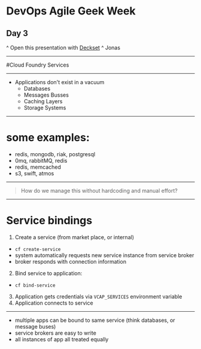 # DevOps Agile Geek Week
## Day 3

^ Open this presentation with [Deckset](http://www.decksetapp.com/)
^ Jonas

---

#Cloud Foundry Services

---

* Applications don't exist in a vacuum
  * Databases
  * Messages Busses
  * Caching Layers
  * Storage Systems

---

# some examples:

* redis, mongodb, riak, postgresql
* 0mq, rabbitMQ, redis
* redis, memcached
* s3, swift, atmos

---

  > How do we manage this without hardcoding and manual effort?

---

# Service bindings

1. Create a service (from market place, or internal)
  * `cf create-service`
  * system automatically requests new service instance from service broker
  * broker responds with connection information
2. Bind service to application:
  * `cf bind-service`
3. Application gets credentials via `VCAP_SERVICES` environment variable
4. Application connects to service

---

* multiple apps can be bound to same service (think databases, or message buses)
* service brokers are easy to write
* all instances of app all treated equally
